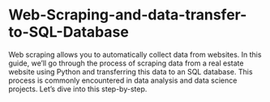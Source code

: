 # Web-Scraping-and-data-transfer-to-SQL-Database
Web scraping allows you to automatically collect data from websites. In this guide, we’ll go through the process of scraping data from a real estate website using Python and transferring this data to an SQL database. This process is commonly encountered in data analysis and data science projects. Let’s dive into this step-by-step.
